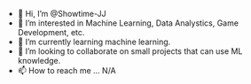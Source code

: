- 👋 Hi, I’m @Showtime-JJ
- 👀 I’m interested in Machine Learning, Data Analystics, Game Development, etc.
- 🌱 I’m currently learning machine learning.
- 💞️ I’m looking to collaborate on small projects that can use ML knowledge.
- 📫 How to reach me ... N/A

<!---
Showtime-JJ/Showtime-JJ is a ✨ special ✨ repository because its `README.md` (this file) appears on your GitHub profile.
You can click the Preview link to take a look at your changes.
--->
